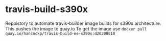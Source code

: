 # travis-build-s390x
Repoistory to automate travis-builder image builds for s390x architecture.
This pushes the image to quay.io 
To get the image use `docker pull quay.io/hancockp/travis-build-ee-s390x:d20200818`
